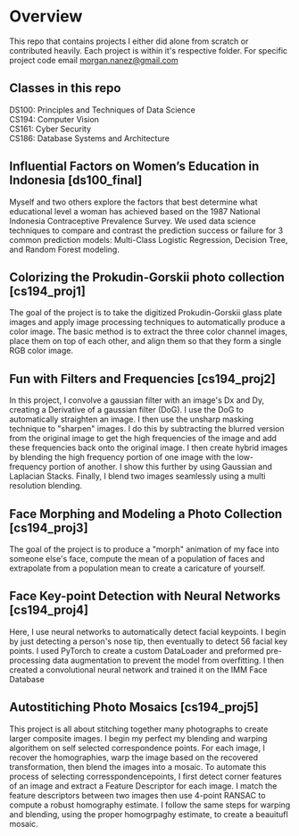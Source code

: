 # Overview

This repo that contains projects I either did alone from scratch or contributed heavily. Each project is within it's respective folder. For specific project code email morgan.nanez@gmail.com

## Classes in this repo
DS100: Principles and Techniques of Data Science <br>
CS194: Computer Vision <br>
CS161: Cyber Security <br>
CS186: Database Systems and Architecture <br>

## Influential Factors on Women’s Education in Indonesia [ds100_final]
Myself and two others explore the factors that best determine what educational level a woman has achieved based on the 1987 National Indonesia Contraceptive Prevalence Survey. We used data science techniques to compare and contrast the prediction success or failure for 3 common prediction models:  Multi-Class Logistic Regression, Decision Tree, and Random Forest modeling.

## Colorizing the Prokudin-Gorskii photo collection [cs194_proj1]

The goal of the project is to take the digitized Prokudin-Gorskii glass plate images and apply image processing techniques to automatically produce a color image. The basic method is to extract the three color channel images, place them on top of each other, and align them so that they form a single RGB color image.

## Fun with Filters and Frequencies [cs194_proj2]

In this project, I convolve a gaussian filter with an image's Dx and Dy, creating a Derivative of a gaussian filter (DoG). I use the DoG to automatically straighten an image. I then use the unsharp masking technique to "sharpen" images. I do this by subtracting the blurred version from the original image to get the high frequencies of the image and add these frequencies back onto the original image. I then create hybrid images by blending the high frequency portion of one image with the low-frequency portion of another. I show this further by using Gaussian and Laplacian Stacks. Finally, I blend two images seamlessly using a multi resolution blending.  

## Face Morphing and Modeling a Photo Collection [cs194_proj3]

The goal of the project is to produce a "morph" animation of my face into someone else's face, compute the mean of a population of faces and extrapolate from a population mean to create a caricature of yourself.

## Face Key-point Detection with Neural Networks [cs194_proj4]

Here, I use neural networks to automatically detect facial keypoints. I begin by just detecting a person's nose tip, then eventually to detect 56 facial key points. I used PyTorch to create a custom DataLoader and preformed pre-processing data augmentation to prevent the model from overfitting. I then created a convolutional neural network and trained it on the IMM Face Database

## Autostitiching Photo Mosaics [cs194_proj5]

This project is all about stitching together many photographs to create larger composite images. I begin my perfect my blending and warping algorithem on self selected correspondence points. For each image, I recover  the homographies, warp the image based on the recovered transformation, then blend the images into a mosaic. To automate this process of selecting corresspondencepoints, I first detect corner features of an image and extract a Feature Descriptor for each image. I match the feature descriptors between two images then use 4-point RANSAC to compute a robust homography estimate. I follow the same steps for warping and blending, using the proper homogrpaghy estimate, to create a beauitufl mosaic.
